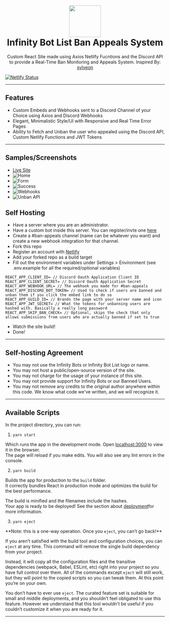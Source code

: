 <h1 align='center'>
  <img src="https://cdn.infinitybots.xyz/images/png/Infinity5.png" height='100px' width='100px' />
  <br> 
  Infinity Bot List Ban Appeals System </h1>
<p align="center">
 Custom React Site made using Axios Netlify Fucntions and the Discord API to provide a Real-Time Ban Monitoring and Appeals System. Inspired By: <a href="https://github.com/sylveon/discord-ban-appeals">sylveon</a>
</p>

[![Netlify Status](https://api.netlify.com/api/v1/badges/b2da51b3-4cbb-4c3c-9e81-48ff2a9e8501/deploy-status)](https://app.netlify.com/sites/practical-keller-e067b0/deploys)


<hr>

<h2>Features</h2>

- Custom Embeds and Webhooks sent to a Discord Channel of your Choice using Axios and Discord Webhooks
- Elegant, Minimalistic Style/UI with Responsive and Real Time Error Pages
- Ability to Fetch and Unban the user who appealed using the Discord API, Custom Netlify Functions and JWT Tokens

<hr>

<h2>Samples/Screenshots</h2>

- [Live Site](https://appeals.botlist.site)
- ![Home](https://img.toxicdev.me/ad4bf1.png)
- ![Form](https://img.toxicdev.me/3b1717.png)
- ![Success](https://img.toxicdev.me/b17704.png)
- ![Webhooks](https://img.toxicdev.me/6ded06.png)
- ![Unban API](https://img.toxicdev.me/f63199.png)  

<h2>Self Hosting</h2>

- Have a server where you are an administrator.
- Have a custom bot inside this server. You can register/invte one [here](https://discord.com/login?redirect_to=%2Fdevelopers%2Fapplications)
- Create a #ban-appeals channel (name can be whatever you want) and create a new webhook integration for that channel.
- Fork this repo
- Register an account with [Netlify](https://www.netlify.com/)
- Add your forked repo as a build target
- Fill out the environment variables under Settings > Environment (see .env.example for all the required/optional variables)
```
REACT_APP_CLIENT_ID= // Discord Oauth Application Client ID
REACT_APP_CLIENT_SECRET= // Discord Oauth Application Secret
REACT_APP_WEBHOOK_URL= // The webhook you made for #ban-appeals
REACT_APP_DISCORD_BOT_TOKEN= // Used to check if users are banned and unban them if you click the embed link to do so
REACT_APP_GUILD_ID= // Brands the page with your server name and icon
REACT_APP_JWT_SECRET= // What the tokens for unbanning users are hashed with. Basically a really long password
REACT_APP_SKIP_BAN_CHECK= // Optional, skips the check that only allows submissions from users who are actually banned if set to true
```
- Watch the site build!
- Done!


<hr>

<h2> Self-hosting Agreement </h2>

- You may not use the Infinity Bots or Infinity Bot List logo or name.
- You may not host a public/open-source version of the site.
- You may not charge for the usage of your instance of this site.
- You may not provide support for Infinity Bots or our Banned Users.
- You may not remove any credits to the original author anywhere within this code. We know what code we've written, and we will recognize it.

<hr>

<h2>Available Scripts</h2>
<p>In the project directory, you can <bold>run:</bold></p>

1. `yarn start` 

<p>Which runs the app in the development mode. Open <a href="http://localhost:3000">localhost:3000</a> to view it in the browser.
<br />
The page will reload if you make edits. You will also see any lint errors in the console.</p>

2. `yarn build`

<p>Builds the app for production to the <code>build</code> folder.<br />
It correctly bundles React in production mode and optimizes the build for the best performance.

The build is minified and the filenames include the hashes.<br />
Your app is ready to be deployed! See the section about <a href="https://facebook.github.io/create-react-app/docs/deployment">deployment</a>for more information.</p>

3. `yarn eject`

<p>**Note: this is a one-way operation. Once you <code>eject</code>, you can’t go back!**

If you aren’t satisfied with the build tool and configuration choices, you can `eject` at any time. This command will remove the single build dependency from your project.

Instead, it will copy all the configuration files and the transitive dependencies (webpack, Babel, ESLint, etc) right into your project so you have full control over them. All of the commands except `eject` will still work, but they will point to the copied scripts so you can tweak them. At this point you’re on your own.

You don’t have to ever use `eject`. The curated feature set is suitable for small and middle deployments, and you shouldn’t feel obligated to use this feature. However we understand that this tool wouldn’t be useful if you couldn’t customize it when you are ready for it.</p>
  
<hr>
